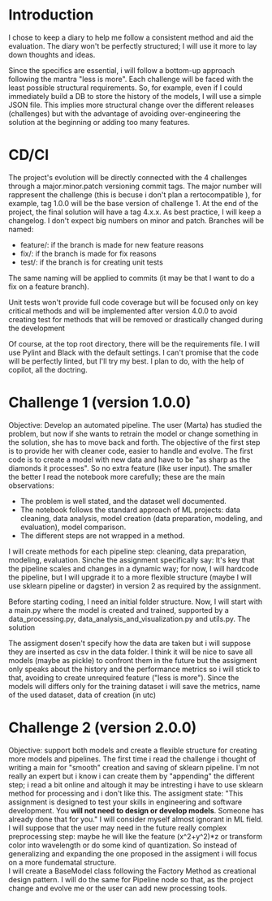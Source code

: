 # Introduction
I chose to keep a diary to help me follow a consistent method and aid the evaluation. The diary won't be perfectly structured; I will use it more to lay down thoughts and ideas.

Since the specifics are essential, i will follow a bottom-up approach following the mantra "less is more". Each challenge will be faced with the least possible structural requirements. So, for example, even if I could immediately build a DB to store the history of the models, I will use a simple JSON file. This implies more structural change over the different releases (challenges) but with the advantage of avoiding over-engineering the solution at the beginning or adding too many features. 

# CD/CI

The project's evolution will be directly connected with the 4 challenges through a major.minor.patch versioning commit tags.
The major number will rappresent the challenge (this is becuse i don't plan a rertocompatible ), for example, tag 1.0.0 will be the base version of challenge 1. At the end of the project, the final solution will have a tag 4.x.x.
As best practice, I will keep a changelog.
I don't expect big numbers on minor and patch.
Branches will be named:
- feature/: if the branch is made for new feature reasons
- fix/: if the branch is made for fix reasons
- test/: if the branch is for creating unit tests

The same naming will be applied to commits (it may be that I want to do a fix on a feature branch).

Unit tests won't provide full code coverage but will be focused only on key critical methods and will be implemented after version 4.0.0 to avoid creating test for methods that will be removed or drastically changed during the development

Of course, at the top root directory, there will be the requirements file.
I will use Pylint and Black with the default settings. I can't promise that the code will be perfectly linted, but I'll try my best. I plan to do, with the help of copilot, all the doctring.

# Challenge 1 (version 1.0.0)
Objective: Develop an automated pipeline.
The user (Marta) has studied the problem, but now if she wants to retrain the model or change something in the solution, she has to move back and forth. The objective of the first step is to provide her with cleaner code, easier to handle and evolve.
The first code is to create a model with new data and have to be "as sharp as the diamonds it processes". So no extra feature (like user input). The smaller the better
I read the notebook more carefully; these are the main observations:
- The problem is well stated, and the dataset well documented.
- The notebook follows the standard approach of ML projects: data cleaning, data analysis, model creation (data preparation, modeling, and evaluation), model comparison.
- The different steps are not wrapped in a method.

I will create methods for each pipeline step: cleaning, data preparation, modeling, evaluation. Sinche the assignment specifically say: 
It's key that the pipeline scales and changes in a dynamic way; for now, I will hardcode the pipeline, but I will upgrade it to a more flexible structure (maybe I will use sklearn pipeline or dagster) in version 2 as required by the assignment.

Before starting coding, I need an initial folder structure. Now, I will start with a main.py where the model is created and trained, supported by a data_processing.py, data_analysis_and_visualization.py and utils.py. The solution

The assigment dosen't specify how the data are taken but i will suppose they are inserted as csv in the data folder. 
I think it will be nice to save all models (maybe as pickle) to confront them in the future but the assigment only speaks about the history and the performance metrics so i will stick to that, avoiding to create unrequired feature ("less is more"). Since the models will differs only for the training dataset i will save the metrics, name of the used dataset, data of creation (in utc)

# Challenge 2 (version 2.0.0)
Objective: support both models and create a flexible structure for creating more models and pipelines.
The first time i read the challenge i thought of writing a main for "smooth" creation and saving of sklearn pipeline. I'm not really an expert but i know i can create them by "appending" the different step; i read a bit online and altough it may be intresting i have to use sklearn method for processing and i don't like this. 
The assigment state: "This assignment is designed to test your skills in engineering and software development. You **will not need to design or develop models**. Someone has already done that for you." I will consider myself almost ignorant in ML field. I will suppose that the user may need in the future really complex preprocessing step: maybe he will like the feature (x^2+y^2)*z or transform color into wavelength or do some kind of quantization. So instead of generalizing and expanding the one proposed in the assigment i will focus on a more fundematal structure.    
I will create a BaseModel class following the Factory Method as creational design pattern. I will do the same for Pipeline node so that, as the project change and evolve me or the user can add new processing tools.
